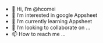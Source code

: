 - 👋 Hi, I’m @hcomei
- 👀 I’m interested in google Appsheet
- 🌱 I’m currently learning Appsheet
- 💞️ I’m looking to collaborate on ...
- 📫 How to reach me ...

<!---
hcomei/hcomei is a ✨ special ✨ repository because its `README.md` (this file) appears on your GitHub profile.
You can click the Preview link to take a look at your changes.
--->
